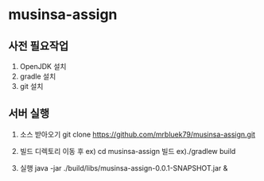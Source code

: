 # musinsa-assign

## 사전 필요작업

1. OpenJDK 설치
2. gradle 설치
3. git 설치

## 서버 실행

1. 소스 받아오기 git clone https://github.com/mrbluek79/musinsa-assign.git

2. 빌드 디렉토리 이동 후 ex) cd musinsa-assign 빌드 ex)./gradlew build

3. 실행 java -jar ./build/libs/musinsa-assign-0.0.1-SNAPSHOT.jar &